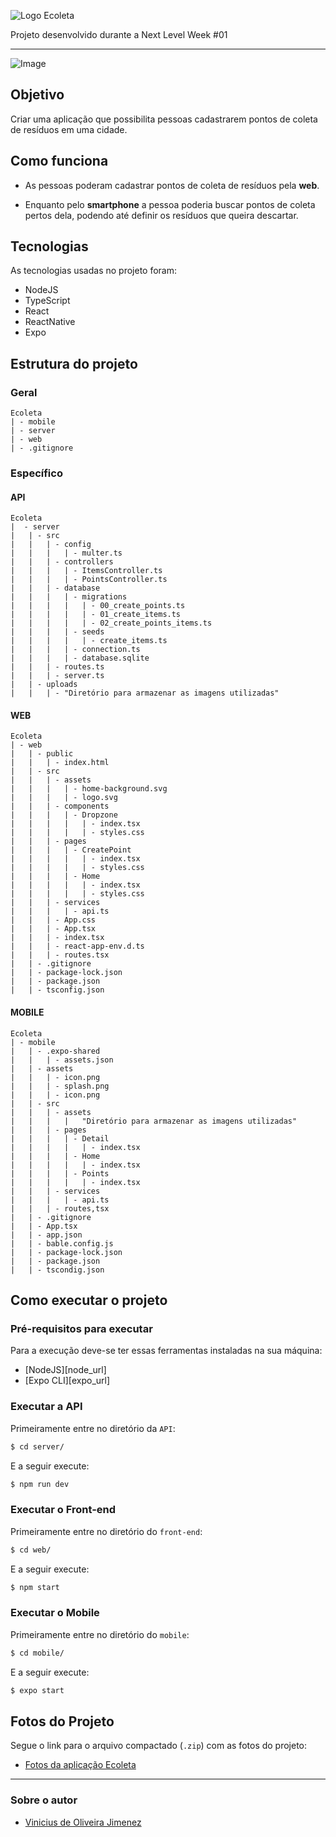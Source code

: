 ![Logo Ecoleta][logo_url]

Projeto desenvolvido durante a Next Level Week #01  

----
  
![Image][capa_url]

## Objetivo

Criar uma aplicação que possibilita pessoas cadastrarem pontos de coleta de resíduos em uma cidade.

## Como funciona

* As pessoas poderam cadastrar pontos de coleta de resíduos pela __web__.

* Enquanto pelo __smartphone__ a pessoa poderia buscar pontos de coleta pertos dela, podendo até definir os resíduos que queira descartar.

## Tecnologias

As tecnologias usadas no projeto foram: 

- NodeJS 
- TypeScript
- React
- ReactNative
- Expo

## Estrutura do projeto

### Geral

```text
Ecoleta
| - mobile
| - server
| - web
| - .gitignore
```

### Específico

#### API

```text
Ecoleta
|  - server
|   | - src
|   |   | - config
|   |   |   | - multer.ts
|   |   | - controllers
|   |   |   | - ItemsController.ts
|   |   |   | - PointsController.ts
|   |   | - database
|   |   |   | - migrations
|   |   |   |   | - 00_create_points.ts
|   |   |   |   | - 01_create_items.ts
|   |   |   |   | - 02_create_points_items.ts
|   |   |   | - seeds
|   |   |   |   | - create_items.ts
|   |   |   | - connection.ts
|   |   |   | - database.sqlite
|   |   | - routes.ts
|   |   | - server.ts
|   | - uploads
|   |   | - "Diretório para armazenar as imagens utilizadas"
```

#### WEB

```text
Ecoleta
| - web
|   | - public
|   |   | - index.html
|   | - src
|   |   | - assets
|   |   |   | - home-background.svg
|   |   |   | - logo.svg
|   |   | - components
|   |   |   | - Dropzone
|   |   |   |   | - index.tsx
|   |   |   |   | - styles.css
|   |   | - pages
|   |   |   | - CreatePoint
|   |   |   |   | - index.tsx
|   |   |   |   | - styles.css
|   |   |   | - Home
|   |   |   |   | - index.tsx
|   |   |   |   | - styles.css
|   |   | - services
|   |   |   | - api.ts
|   |   | - App.css
|   |   | - App.tsx
|   |   | - index.tsx
|   |   | - react-app-env.d.ts
|   |   | - routes.tsx
|   | - .gitignore
|   | - package-lock.json
|   | - package.json
|   | - tsconfig.json
```

#### MOBILE

```text
Ecoleta
| - mobile
|   | - .expo-shared
|   |   | - assets.json
|   | - assets
|   |   | - icon.png
|   |   | - splash.png
|   |   | - icon.png
|   | - src
|   |   | - assets
|   |   |   |   "Diretório para armazenar as imagens utilizadas"
|   |   | - pages
|   |   |   | - Detail
|   |   |   |   | - index.tsx
|   |   |   | - Home
|   |   |   |   | - index.tsx
|   |   |   | - Points
|   |   |   |   | - index.tsx
|   |   | - services
|   |   |   | - api.ts
|   |   | - routes,tsx
|   | - .gitignore
|   | - App.tsx
|   | - app.json
|   | - bable.config.js
|   | - package-lock.json
|   | - package.json
|   | - tscondig.json
```

## Como executar o projeto

### Pré-requisitos para executar

Para a execução deve-se ter essas ferramentas instaladas na sua máquina:

* [NodeJS][node_url]
* [Expo CLI][expo_url]

### Executar a API

Primeiramente entre no diretório da `API`:

```bash
$ cd server/
```

E a seguir execute:

```bash
$ npm run dev
```

### Executar o Front-end

Primeiramente entre no diretório do `front-end`:

```bash
$ cd web/
```

E a seguir execute:

```bash
$ npm start
```

### Executar o Mobile

Primeiramente entre no diretório do `mobile`:

```bash
$ cd mobile/
```

E a seguir execute:

```bash
$ expo start
```

## Fotos do Projeto

Segue o link para o arquivo compactado (`.zip`) com as fotos do projeto:

* [Fotos da aplicação Ecoleta][fotos_url]

---

### Sobre o autor

* [Vinicius de Oliveira Jimenez][linkedin_url]

[capa_url]: .assets/Ecoleta.png "Capa NLW"
[logo_url]: .assets/logo.svg "Logo Ecoleta"
[linkedin_url]: https://www.linkedin.com/in/vinicius-jimenez-91a0951a6 "LinkedIn"
[fotos_url]: https://drive.google.com/file/d/1fmQqpimjTRXhpAsQ9H4Rg7zyEJKiV__-/view "Clique aqui para baixar"
